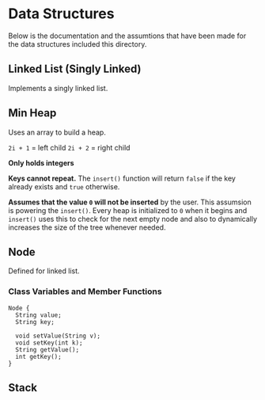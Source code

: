 # Data Structures
Below is the documentation and the assumtions that have been made for the data structures included this directory.

## Linked List (Singly Linked)
Implements a singly linked list.

## Min Heap
Uses an array to build a heap.

`2i + 1` = left child
`2i + 2` = right child

**Only holds integers**

**Keys cannot repeat.** The `insert()` function will return `false` if the key already exists and `true` otherwise.

**Assumes that the value `0` will not be inserted** by the user. This assumsion is powering the `insert()`. Every heap is initialized to `0` when it begins and `insert()` uses this to check for the next empty node and also to dynamically increases the size of the tree whenever needed.

## Node

Defined for linked list.

### Class Variables and Member Functions
```
Node {
  String value;
  String key;

  void setValue(String v);
  void setKey(int k);
  String getValue();
  int getKey();
}
```

## Stack
